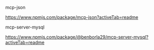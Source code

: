 mcp-json

https://www.npmjs.com/package/mcp-json?activeTab=readme

mcp-server-mysql

https://www.npmjs.com/package/@benborla29/mcp-server-mysql?activeTab=readme